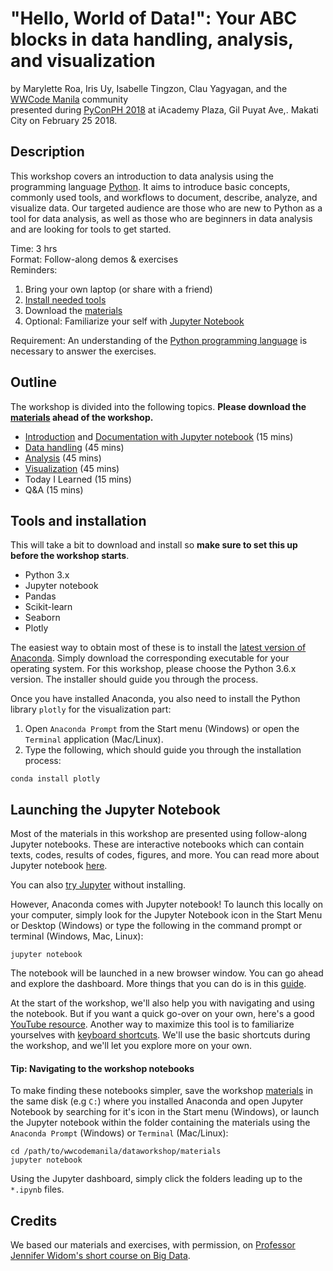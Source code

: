 # "Hello, World of Data!": Your ABC blocks in data handling, analysis, and visualization

by Marylette Roa, Iris Uy, Isabelle Tingzon, Clau Yagyagan, and the [WWCode Manila](https://www.meetup.com/Women-Who-Code-Manila/) community  
presented during [PyConPH 2018](https://pycon.python.ph/) at iAcademy Plaza, Gil Puyat Ave,. Makati City on February 25 2018.


## Description
This workshop covers an introduction to data analysis using the programming language [Python](https://www.python.org/). It aims to introduce basic concepts, commonly used tools, and workflows to document, describe, analyze, and visualize data. Our targeted audience are those who are new to Python as a tool for data analysis, as well as those who are beginners in data analysis and are looking for tools to get started.

Time: 3 hrs  
Format: Follow-along demos & exercises  
Reminders:

1. Bring your own laptop (or share with a friend)
2. [Install needed tools](#tools-and-installation)
3. Download the [materials](materials)
4. Optional: Familiarize your self with [Jupyter Notebook](#launching-the-jupyter-notebook)

Requirement: An understanding of the [Python programming language](https://www.python.org/) is necessary to answer the exercises. 

## Outline
The workshop is divided into the following topics. **Please download the [materials](materials/01_Jupyter_Notebook.ipynb) ahead of the workshop.**

* [Introduction](materials/00_Introduction.pdf) and [Documentation with Jupyter notebook](#) (15 mins)
* [Data handling](#) (45 mins)
* [Analysis](#) (45 mins)
* [Visualization](#) (45 mins)
* Today I Learned (15 mins)
* Q&A (15 mins)


## Tools and installation
This will take a bit to download and install so **make sure to set this up before the workshop starts**.

* Python 3.x
* Jupyter notebook
* Pandas
* Scikit-learn
* Seaborn
* Plotly

The easiest way to obtain most of these is to install the [latest version of Anaconda](https://www.anaconda.com/download/). Simply download the corresponding executable for your operating system. For this workshop, please choose the Python 3.6.x version. The installer should guide you through the process.

Once you have installed Anaconda, you also need to install the Python library `plotly` for the visualization part:


1. Open `Anaconda Prompt` from the Start menu (Windows) or open the `Terminal` application (Mac/Linux). 
2. Type the following, which should guide you through the installation process: 

```shell
conda install plotly
```

## Launching the Jupyter Notebook

Most of the materials in this workshop are presented using follow-along Jupyter notebooks. These are interactive notebooks which can contain texts, codes, results of codes, figures, and more. You can read more about Jupyter notebook [here](https://jupyter-notebook-beginner-guide.readthedocs.io/en/latest/what_is_jupyter.html).

You can also [try Jupyter](https://try.jupyter.org/) without installing. 

However, Anaconda comes with Jupyter notebook! To launch this locally on your computer, simply look for the Jupyter Notebook icon in the Start Menu or Desktop (Windows) or type the following in the command prompt or terminal (Windows, Mac, Linux): 

```shell
jupyter notebook
```

The notebook will be launched in a new browser window. You can go ahead and explore the dashboard.  More things that you can do is in this [guide](https://jupyter-notebook-beginner-guide.readthedocs.io/en/latest/execute.html). 

At the start of the workshop, we'll also help you with navigating and using the notebook. But if you want a quick go-over on your own, here's a good [YouTube resource](https://www.youtube.com/watch?v=jZ952vChhuI). Another way to maximize this tool is to familiarize yourselves with [keyboard shortcuts](http://maxmelnick.com/2016/04/19/python-beginner-tips-and-tricks.html). We'll use the basic shortcuts during the workshop, and we'll let you explore more on your own.

#### Tip: Navigating to the workshop notebooks
To make finding these notebooks simpler, save the workshop [materials](materials) in the same disk (e.g `C:`) where you installed Anaconda and open Jupyter Notebook by searching for it's icon in the Start menu (Windows), or launch the Jupyter notebook within the folder containing the materials using the `Anaconda Prompt` (Windows) or `Terminal` (Mac/Linux):

```shell
cd /path/to/wwcodemanila/dataworkshop/materials
jupyter notebook
```

Using the Jupyter dashboard, simply click the folders leading up to the `*.ipynb` files. 


## Credits
We based our materials and exercises, with permission, on [Professor Jennifer Widom's short course on Big Data](http://www.professorwidom.org/bigdata/).